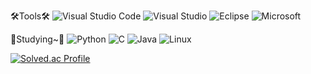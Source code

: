 🛠Tools🛠
![Visual Studio Code](https://img.shields.io/badge/Visual%20Studio%20Code-0078d7.svg?style=for-the-badge&logo=visual-studio-code&logoColor=white)
![Visual Studio](https://img.shields.io/badge/Visual%20Studio-5C2D91.svg?style=for-the-badge&logo=visual-studio&logoColor=white)
![Eclipse](https://img.shields.io/badge/Eclipse-FE7A16.svg?style=for-the-badge&logo=Eclipse&logoColor=white)
![Microsoft](https://img.shields.io/badge/Microsoft-0078D4?style=for-the-badge&logo=microsoft&logoColor=white)

📖Studying~📖
![Python](https://img.shields.io/badge/python-3670A0?style=for-the-badge&logo=python&logoColor=ffdd54)
![C](https://img.shields.io/badge/c-%2300599C.svg?style=for-the-badge&logo=c&logoColor=white)
![Java](https://img.shields.io/badge/java-%23ED8B00.svg?style=for-the-badge&logo=java&logoColor=white)
![Linux](https://img.shields.io/badge/Linux-FCC624?style=for-the-badge&logo=linux&logoColor=black)

[![Solved.ac Profile](http://mazassumnida.wtf/api/v2/generate_badge?boj=jmsb02)](https://solved.ac/jmsb02/)

